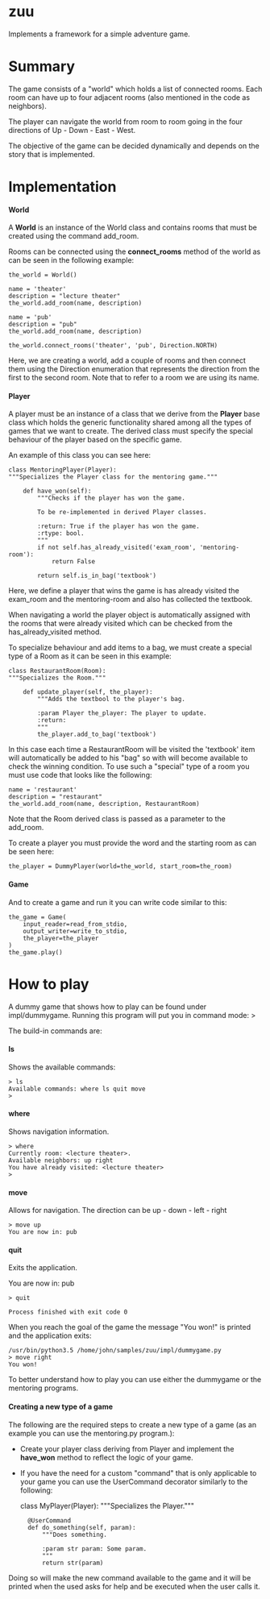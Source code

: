# zuu
Implements a framework for a simple adventure game.

# Summary

The game consists of a "world" which holds a list of connected rooms. Each room
can have up to four adjacent rooms (also mentioned in the code as neighbors).

The player can navigate the world from room to room going in the four directions
of Up - Down - East - West.  

The objective of the game can be decided dynamically and depends on the story
that is implemented.

# Implementation

#### World

A **World** is an instance of the World class and contains rooms that must be 
created using the command add_room. 

Rooms can be connected using the **connect_rooms** method of the world as can 
be seen in the following example:

    the_world = World()

    name = 'theater'
    description = "lecture theater"
    the_world.add_room(name, description)

    name = 'pub'
    description = "pub"
    the_world.add_room(name, description)

    the_world.connect_rooms('theater', 'pub', Direction.NORTH)
      
Here, we are creating a world, add a couple of rooms and then connect them
using the Direction enumeration that represents the direction from the
first to the second room. Note that to refer to a room we are using
its name. 

#### Player

A player must be an instance of a class that we derive from the **Player**
base class which holds the generic functionality shared among all the types
of games that we want to create.  The derived class must specify the special
behaviour of the player based on the specific game.

An example of this class you can see here:

    class MentoringPlayer(Player):
    """Specializes the Player class for the mentoring game."""

        def have_won(self):
            """Checks if the player has won the game.
    
            To be re-implemented in derived Player classes.
    
            :return: True if the player has won the game.
            :rtype: bool.
            """
            if not self.has_already_visited('exam_room', 'mentoring-room'):
                return False
    
            return self.is_in_bag('textbook')
 
Here, we define a player that wins the game is has already visited the
exam_room and the mentoring-room and also has collected the textbook.

When navigating a world the player object is automatically assigned with
the rooms that were already visited which can be checked from the
has_already_visited method.

To specialize behaviour and add items to a bag, we must create a special
type of a Room as it can be seen in this example:

    class RestaurantRoom(Room):
    """Specializes the Room."""

        def update_player(self, the_player):
            """Adds the textbool to the player's bag.
    
            :param Player the_player: The player to update.
            :return:
            """
            the_player.add_to_bag('textbook')
     

In this case each time a RestaurantRoom will be visited the 'textbook' item
will automatically be added to his "bag" so with will become available to
check the winning condition.  To use such a "special" type of a room
you must use code that looks like the following:

    name = 'restaurant'
    description = "restaurant"
    the_world.add_room(name, description, RestaurantRoom)

Note that the Room derived class is passed as a parameter to the add_room.

To create a player you must provide the word and the starting room as 
can be seen here:

    the_player = DummyPlayer(world=the_world, start_room=the_room)

#### Game

And to create a game and run it you can write code similar to this:

    the_game = Game(
        input_reader=read_from_stdio,
        output_writer=write_to_stdio,
        the_player=the_player
    )
    the_game.play()



# How to play
A dummy game that shows how to play can be found under impl/dummygame. Running
this program will put you in command mode:
    > 
    
The build-in commands are:

#### ls

Shows the available commands:

    > ls
    Available commands: where ls quit move
    >
     

#### where

Shows navigation information. 

    > where
    Currently room: <lecture theater>. 
    Available neighbors: up right 
    You have already visited: <lecture theater>
    >
 
#### move <direction>

Allows for navigation. The direction can be up - down - left - right

    > move up
    You are now in: pub 

#### quit

Exits the application.

You are now in: pub
 
    > quit

    Process finished with exit code 0

When you reach the goal of the game the message "You won!" is printed and
the application exits:

    /usr/bin/python3.5 /home/john/samples/zuu/impl/dummygame.py
    > move right
    You won!

To better understand how to play you can use either the dummygame or the
mentoring programs.

#### Creating a new type of a game 

The following are the required steps to create a new type of a game (as 
an example you can use the mentoring.py program.):

* Create your player class deriving from Player and implement the **have_won**
method to reflect the logic of your game.
 
* If you have the need for a custom "command" that is only applicable to your
game you can use the UserCommand decorator similarly to the following:
 

    class MyPlayer(Player):
        """Specializes the Player."""
        
        @UserCommand
        def do_something(self, param):
            """Does something.
            
            :param str param: Some param.
            """
            return str(param)
    
            
Doing so will make the new command available to the game and it will be 
printed when the used asks for help and be executed when the user calls it.        
